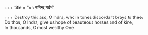 +++
title = "०५ समिन्द्र गर्दभं"

+++
Destroy this ass, O Indra, who in tones discordant brays to thee:  
     Do thou, O Indra, give us hope of beauteous horses and of kine,  
     In thousands, O most wealthy One.